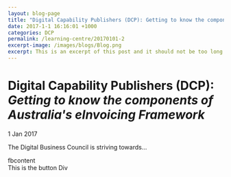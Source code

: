 ```yaml
---
layout: blog-page
title: "Digital Capability Publishers (DCP): Getting to know the components of Australia's eInvoicing Framework Alt View"
date: 2017-1-1 16:16:01 +1000
categories: DCP
permalink: /learning-centre/20170101-2
excerpt-image: /images/blogs/Blog.png
excerpt: This is an excerpt of this post and it should not be too long otherwise it will look poor on the website.
---
```


# Digital Capability Publishers (DCP): *Getting to know the components of Australia's eInvoicing Framework*

1 Jan 2017

The Digital Business Council is striving towards...

  <!-- You can use Open Graph tags to customize link previews. Learn more: https://developers.facebook.com/docs/sharing/webmasters -->
  <meta property="og:url"           content="https://digital-business-council.github.com/learning-centre/20170101-1" />
  <meta property="og:type"          content="website" />
  <meta property="og:title"         content="DBC Blog" />
  <meta property="og:description"   content="Your description" />
  <meta property="og:image"         content="https://digital-business-council.github.com/images/blogs/Blog.png" />

  <!-- Load Facebook SDK for JavaScript -->
  <div id="fb-root">fbcontent</div>
  <script>(function(d, s, id) {
    var js, fjs = d.getElementsByTagName(s)[0];
    if (d.getElementById(id)) return;
    js = d.createElement(s); js.id = id;
    js.src = "//connect.facebook.net/en_US/sdk.js#xfbml=1";
    fjs.parentNode.insertBefore(js, fjs);
  }(document, 'script', 'facebook-jssdk'));</script>

  <!-- Your share button code -->
  <div class="fb-share-button" 
    data-href="https://digital-business-council.github.com/learning-centre/20170101-1" 
    data-layout="button_count">
    This is the button Div
  </div>


